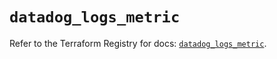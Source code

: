 # `datadog_logs_metric`

Refer to the Terraform Registry for docs: [`datadog_logs_metric`](https://registry.terraform.io/providers/datadog/datadog/3.50.0/docs/resources/logs_metric).
